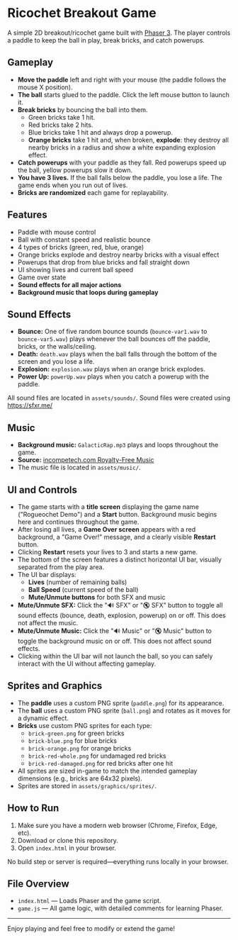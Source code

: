 # Ricochet Breakout Game

A simple 2D breakout/ricochet game built with [Phaser 3](https://phaser.io/). The player controls a paddle to keep the ball in play, break bricks, and catch powerups.

## Gameplay

- **Move the paddle** left and right with your mouse (the paddle follows the mouse X position).
- **The ball** starts glued to the paddle. Click the left mouse button to launch it.
- **Break bricks** by bouncing the ball into them.
  - Green bricks take 1 hit.
  - Red bricks take 2 hits.
  - Blue bricks take 1 hit and always drop a powerup.
  - **Orange bricks** take 1 hit and, when broken, **explode**: they destroy all nearby bricks in a radius and show a white expanding explosion effect.
- **Catch powerups** with your paddle as they fall. Red powerups speed up the ball, yellow powerups slow it down.
- **You have 3 lives.** If the ball falls below the paddle, you lose a life. The game ends when you run out of lives.
- **Bricks are randomized** each game for replayability.

## Features

- Paddle with mouse control
- Ball with constant speed and realistic bounce
- 4 types of bricks (green, red, blue, orange)
- Orange bricks explode and destroy nearby bricks with a visual effect
- Powerups that drop from blue bricks and fall straight down
- UI showing lives and current ball speed
- Game over state
- **Sound effects for all major actions**
- **Background music that loops during gameplay**

## Sound Effects

- **Bounce:** One of five random bounce sounds (`bounce-var1.wav` to `bounce-var5.wav`) plays whenever the ball bounces off the paddle, bricks, or the walls/ceiling.
- **Death:** `death.wav` plays when the ball falls through the bottom of the screen and you lose a life.
- **Explosion:** `explosion.wav` plays when an orange brick explodes.
- **Power Up:** `powerUp.wav` plays when you catch a powerup with the paddle.

All sound files are located in `assets/sounds/`.
Sound files were created using https://sfxr.me/

## Music

- **Background music:** `GalacticRap.mp3` plays and loops throughout the game.
- **Source:** [incompetech.com Royalty-Free Music](https://incompetech.com/music/royalty-free/music.html)
- The music file is located in `assets/music/`.

## UI and Controls

- The game starts with a **title screen** displaying the game name ("Rogueochet Demo") and a **Start** button. Background music begins here and continues throughout the game.
- After losing all lives, a **Game Over screen** appears with a red background, a "Game Over!" message, and a clearly visible **Restart** button.
- Clicking **Restart** resets your lives to 3 and starts a new game.
- The bottom of the screen features a distinct horizontal UI bar, visually separated from the play area.
- The UI bar displays:
  - **Lives** (number of remaining balls)
  - **Ball Speed** (current speed of the ball)
  - **Mute/Unmute buttons** for both SFX and music
- **Mute/Unmute SFX:** Click the "🔊 SFX" or "🔇 SFX" button to toggle all sound effects (bounce, death, explosion, powerup) on or off. This does not affect the music.
- **Mute/Unmute Music:** Click the "🔊 Music" or "🔇 Music" button to toggle the background music on or off. This does not affect sound effects.
- Clicking within the UI bar will not launch the ball, so you can safely interact with the UI without affecting gameplay.

## Sprites and Graphics

- The **paddle** uses a custom PNG sprite (`paddle.png`) for its appearance.
- The **ball** uses a custom PNG sprite (`ball.png`) and rotates as it moves for a dynamic effect.
- **Bricks** use custom PNG sprites for each type:
  - `brick-green.png` for green bricks
  - `brick-blue.png` for blue bricks
  - `brick-orange.png` for orange bricks
  - `brick-red-whole.png` for undamaged red bricks
  - `brick-red-damaged.png` for red bricks after one hit
- All sprites are sized in-game to match the intended gameplay dimensions (e.g., bricks are 64x32 pixels).
- Sprites are stored in `assets/graphics/sprites/`.

## How to Run

1. Make sure you have a modern web browser (Chrome, Firefox, Edge, etc).
2. Download or clone this repository.
3. Open `index.html` in your browser.

No build step or server is required—everything runs locally in your browser.

## File Overview

- `index.html` — Loads Phaser and the game script.
- `game.js` — All game logic, with detailed comments for learning Phaser.

---

Enjoy playing and feel free to modify or extend the game!
